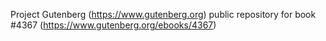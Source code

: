 Project Gutenberg (https://www.gutenberg.org) public repository for
book #4367 (https://www.gutenberg.org/ebooks/4367)
